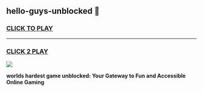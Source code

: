 
## hello-guys-unblocked 👋
<h3>
<a href="https://premium.freeplayer.one?title=hello-guys-unblocked&ref=14F">CLICK TO PLAY</a></h3>
<hr>

<h3>
<a href="https://premium.freeplayer.one?title=hello-guys-unblocked&ref=14F">CLICK 2 PLAY</a>
  
</h3>

<a href="https://premium.freeplayer.one?title=hello-guys-unblocked&ref=12F/"><img src="https://clearcache.store/games.png"></a>


**worlds hardest game unblocked: Your Gateway to Fun and Accessible Online Gaming**
